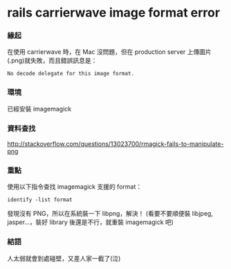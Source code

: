 rails carrierwave image format error
======

### 緣起

在使用 carrierwave 時，在 Mac 沒問題，但在 production server 上傳圖片(.png)就失敗，而且錯誤訊息是：

	No decode delegate for this image format.

### 環境
已經安裝 imagemagick
	
### 資料查找

http://stackoverflow.com/questions/13023700/rmagick-fails-to-manipulate-png

### 重點
使用以下指令查找 imagemagick 支援的 format：

	identify -list format
	
發現沒有 PNG，所以在系統裝一下 libpng，解決！
(看要不要順便裝 libjpeg, jasper…，裝好 library 後還是不行，就重裝 imagemagick 吧)

### 結語
人太弱就會到處碰壁，又差人家一截了(泣)
